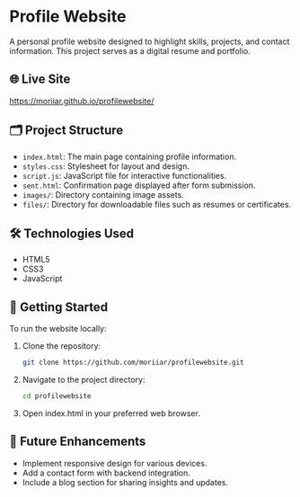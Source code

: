# Profile Website

A personal profile website designed to highlight skills, projects, and contact information. This project serves as a digital resume and portfolio.

## 🌐 Live Site

https://moriiar.github.io/profilewebsite/

## 🗂️ Project Structure

- `index.html`: The main page containing profile information.
- `styles.css`: Stylesheet for layout and design.
- `script.js`: JavaScript file for interactive functionalities.
- `sent.html`: Confirmation page displayed after form submission.
- `images/`: Directory containing image assets.
- `files/`: Directory for downloadable files such as resumes or certificates.

## 🛠️ Technologies Used

- HTML5
- CSS3
- JavaScript

## 🚀 Getting Started

To run the website locally:

1. Clone the repository:
   ```bash
   git clone https://github.com/moriiar/profilewebsite.git
   
2. Navigate to the project directory:
   ```bash
   cd profilewebsite
   
3. Open index.html in your preferred web browser.

## 📌 Future Enhancements
- Implement responsive design for various devices.
- Add a contact form with backend integration.
- Include a blog section for sharing insights and updates.
